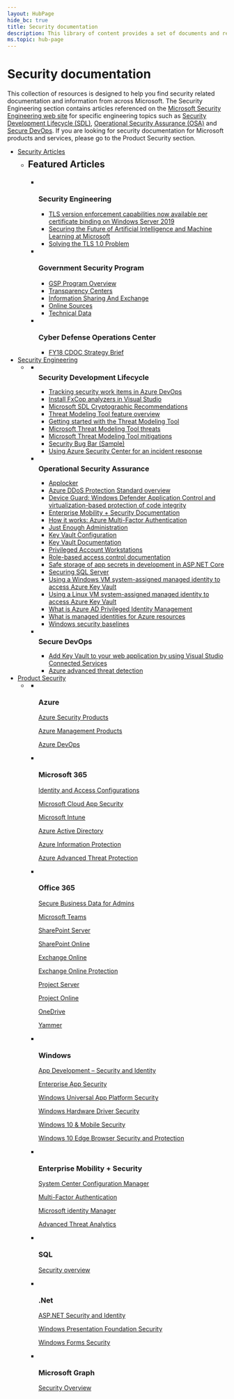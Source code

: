 ```yaml
---
layout: HubPage
hide_bc: true
title: Security documentation
description: This library of content provides a set of documents and resources to help you address your security needs.
ms.topic: hub-page
---
```


<div id="main" class="v2">
<div class="container">
    <h1>Security documentation</h1>
    <p>This collection of resources is designed to help you find security related documentation and information from across Microsoft. The Security Engineering section contains articles referenced on the <a href="https://www.microsoft.com/en-us/securityengineering">Microsoft Security Engineering web site</a> for specific engineering topics such as <a href="https://www.microsoft.com/en-us/securityengineering/sdl/">Security Development Lifecycle (SDL)</a>, <a href="https://www.microsoft.com/en-us/securityengineering/osa">Operational Security Assurance (OSA)</a> and <a href="https://www.microsoft.com/en-us/securityengineering/devsecops">Secure DevOps</a>. If you are looking for security documentation for Microsoft products and services, please go to the Product Security section.</p>
    <p></p>
    <ul class="pivots">
        <li>
            <a href="#general-security">Security Articles</a>
            <ul id="general-security">
                <li>
                    <a href="#general-security1"></a>
                    <h2 style="margin: 8px 0 20px 0;">Featured Articles</h2>
                    <ul id="general-security1" class="cardsF">
                        <li>
                            <div class="cardSize">
                                <div class="cardPadding">
                                    <div class="card">
                                        <div class="cardImageOuter">
                                            <div class="cardImage">
                                                <img src="https://docs.microsoft.com/media/common/i_protect.svg" alt="" />
                                            </div>
                                        </div>
                                        <div class="cardText">
                                            <h3>Security Engineering</h3>
                                            <ul>
                                                <li><a href="/security/disable-legacy-tls">TLS version enforcement capabilities now available per certificate binding on Windows Server 2019</a></li>
                                                <li><a href="/security/securing-artificial-intelligence-machine-learning">Securing the Future of Artificial Intelligence and Machine Learning at Microsoft</a></li>
                                                <li><a href="/security/solving-tls1-problem">Solving the TLS 1.0 Problem</a></li>
                                            </ul>
                                        </div>
                                    </div>
                                </div>
                            </div>
                        </li>
                        <li>
                            <div class="cardSize">
                                <div class="cardPadding">
                                    <div class="card">
                                        <div class="cardImageOuter">
                                            <div class="cardImage">
                                                <img src="https://docs.microsoft.com/media/common/i_investigate.svg" alt="" />
                                            </div>
                                        </div>
                                        <div class="cardText">
                                            <h3>Government Security Program</h3>
                                            <ul>
                                                <li><a href="/security/gsp/programoverview">GSP Program Overview</a></li>
                                                <li><a href="/security/gsp/contenttransparencycenters">Transparency Centers</a></li>
                                                <li><a href="/security/gsp/informationsharingandexchange">Information Sharing And Exchange</a></li>
                                                <li><a href="/security/gsp/onlinesources">Online Sources</a></li>
                                                <li><a href="/security/gsp/technicaldata">Technical Data</a></li>
                                            </ul>
                                        </div>
                                    </div>
                                </div>
                            </div>
                        </li>
                        <li>
                            <div class="cardSize">
                                <div class="cardPadding">
                                    <div class="card">
                                        <div class="cardImageOuter">
                                            <div class="cardImage">
                                                <img src="https://docs.microsoft.com/media/common/i_security-management.svg" alt="" />
                                            </div>
                                        </div>
                                        <div class="cardText">
                                            <h3>Cyber Defense Operations Center</h3>
                                            <ul>
                                                <li><a href="/security/msrc/fy18-strategy-brief">FY18 CDOC Strategy Brief</a></li>
                                                <!--li>&nbsp;</li>
                                                <li><strong>MSRC &gt;</strong></li>
                                                <li><a href="">articles in production</a></li-->
                                            </ul>
                                        </div>
                                    </div>
                                </div>
                            </div>
                        </li>
                        <!--li>
                            <div class="cardSize">
                                <div class="cardPadding">
                                    <div class="card">
                                        <div class="cardText">
                                            <h3 style="margin: 8px 0 20px 0;">&nbsp;</h3>
                                            <ul>
                                                <li><strong>Trusted Root &gt;</strong></li>
                                                <li><a href="">articles in production</a></li>
                                            </ul>
                                        </div>
                                    </div>
                                </div>
                            </div>
                        </li-->
                    </ul>
                </li>
            </ul>
        <li>
            <a href="#security-engineering">Security Engineering</a>
            <ul id="security-engineering">
                <li>
                    <a href="#security-engineering1"></a>
                    <ul id="security-engineering1" class="cardsW">
                        <li>
                            <div class="cardSize">
                                <div class="cardPadding">
                                    <div class="card">
                                        <div class="cardImageOuter">
                                            <div class="cardImage bgdAccent1">
                                                <img src="/media/illustrations/teams-fast-track.svg" alt="" />
                                            </div>
                                        </div>
                                        <div class="cardText">
                                            <h3 style="margin: 8px 0 2px 0;">Security Development Lifecycle</h3>
                                            <ul>
                                                <li><a href="/azure/devops/reference/add-modify-field?view=tfs-2018&viewFallbackFrom=vsts">Tracking security work items in Azure DevOps</a></li>
                                                <li><a href="/visualstudio/code-quality/install-fxcop-analyzers?view=vs-2017">Install FxCop analyzers in Visual Studio</a></li>
                                                <li><a href="/security/sdl/cryptographic-recommendations">Microsoft SDL Cryptographic Recommendations</a></li>
                                                <li><a href="/azure/security/azure-security-threat-modeling-tool-feature-overview">Threat Modeling Tool feature overview</a></li>
                                                <li><a href="/azure/security/azure-security-threat-modeling-tool-getting-started">Getting started with the Threat Modeling Tool</a></li>
                                                <li><a href="/azure/security/azure-security-threat-modeling-tool-threats">Microsoft Threat Modeling Tool threats</a></li>
                                                <li><a href="/azure/security/azure-security-threat-modeling-tool-mitigations">Microsoft Threat Modeling Tool mitigations</a></li>
                                                <li><a href="/security/sdl/security-bug-bar-sample">Security Bug Bar (Sample)</a></li>
                                                <li><a href="/azure/security-center/security-center-incident-response">Using Azure Security Center for an incident response</a></li>
                                            </ul>
                                        </div>
                                    </div>
                                </div>
                            </div>
                        </li>
                        <li>
                            <div class="cardSize">
                                <div class="cardPadding">
                                    <div class="card">
                                        <div class="cardImageOuter">
                                            <div class="cardImage bgdAccent1">
                                                <img src="/media/illustrations/system-center-service-manager.svg" alt="" />
                                            </div>
                                        </div>
                                        <div class="cardText">
                                            <h3 style="margin: 8px 0 2px 0;">Operational Security Assurance</h3>
                                            <ul>
                                                <li><a href="/windows/security/threat-protection/windows-defender-application-control/applocker/applocker-overview">Applocker</a></li>
                                                <li><a href="/azure/virtual-network/ddos-protection-overview">Azure DDoS Protection Standard overview</a></li>
                                                <li><a href="/windows/security/threat-protection/device-guard/introduction-to-device-guard-virtualization-based-security-and-windows-defender-application-control">Device Guard: Windows Defender Application Control and virtualization-based protection of code integrity</a></li>
                                                <li><a href="/enterprise-mobility-security/">Enterprise Mobility + Security Documentation</a></li>
                                                <li><a href="/azure/active-directory/authentication/concept-mfa-howitworks">How it works: Azure Multi-Factor Authentication</a></li>
                                                <li><a href="/powershell/jea/overview">Just Enough Administration</a></li>
                                                <li><a href="/aspnet/core/security/key-vault-configuration?view=aspnetcore-2.2">Key Vault Configuration</a></li>
                                                <li><a href="/azure/key-vault/">Key Vault Documentation</a></li>
                                                <li><a href="/windows-server/identity/securing-privileged-access/privileged-access-workstations">Privileged Account Workstations</a></li>
                                                <li><a href="/azure/role-based-access-control/">Role-based access control documentation</a></li>
                                                <li><a href="/aspnet/core/security/app-secrets?view=aspnetcore-2.1&tabs=windows">Safe storage of app secrets in development in ASP.NET Core</a></li>
                                                <li><a href="/sql/relational-databases/security/securing-sql-server?view=sql-server-2017">Securing SQL Server</a></li>
                                                <li><a href="/azure/active-directory/managed-identities-azure-resources/tutorial-windows-vm-access-nonaad">Using a Windows VM system-assigned managed identity to access Azure Key Vault</a></li>
                                                <li><a href="/azure/active-directory/managed-identities-azure-resources/tutorial-linux-vm-access-nonaad">Using a Linux VM system-assigned managed identity to access Azure Key Vault</a></li>
                                                <li><a href="/azure/active-directory/privileged-identity-management/pim-configure">What is Azure AD Privileged Identity Management</a></li>
                                                <li><a href="/azure/active-directory/managed-identities-azure-resources/overview">What is managed identities for Azure resources</a></li>
                                                <li><a href="/windows/security/threat-protection/windows-security-baselines">Windows security baselines</a></li>
                                            </ul>
                                        </div>
                                    </div>
                                </div>
                            </div>
                        </li>
                        <li>
                            <div class="cardSize">
                                <div class="cardPadding">
                                    <div class="card">
                                        <div class="cardImageOuter">
                                            <div class="cardImage bgdAccent1">
                                                <img src="/media/illustrations/bcs-partner-advanced-management-password-3.svg" alt="" />
                                            </div>
                                        </div>
                                        <div class="cardText">
                                            <h3 style="margin: 8px 0 2px 0;">Secure DevOps</h3>
                                            <ul>
                                                <li><a href="/azure/key-vault/vs-key-vault-add-connected-service">Add Key Vault to your web application by using Visual Studio Connected Services</a></li>
                                                <li><a href="/azure/security/azure-threat-detection">Azure advanced threat detection</a></li>
                                            </ul>
                                        </div>
                                    </div>
                                </div>
                            </div>
                        </li>
                    </ul>
                </li>
            </ul>
        </li>
        <li>
            <a href="#products">Product Security</a>
            <ul id="products">
                <li>
                    <a href="#products1"></a>
                    <ul id="products1" class="cardsF">
                        <li>
                            <div class="cardSize">
                                <div class="cardPadding">
                                    <div class="card">
                                        <div class="cardImageOuter">
                                            <div class="cardImage">
                                                <img src="https://docs.microsoft.com/media/logos/logo_azure.svg" alt="" />
                                            </div>
                                        </div>
                                            <div class="cardText">
                                            <h3>Azure</h3>
                                            <p><a href="/azure/#pivot=products&panel=security">Azure Security Products</a></p>
                                            <p><a href="/azure/index#pivot=products&panel=mgmt">Azure Management Products</a></p>
                                            <p><a href="/azure/devops/?view=vsts">Azure DevOps</a></p>
                                        </div>
                                    </div>
                                </div>
                            </div>
                        </li>
                        <li>
                            <div class="cardSize">
                                <div class="cardPadding">
                                    <div class="card">
                                        <div class="cardImageOuter">
                                            <div class="cardImage">
                                                <img src="https://docs.microsoft.com/office/media/icons/deploy-blue.svg" alt="" />
                                            </div>
                                        </div>
                                            <div class="cardText">
                                            <h3>Microsoft 365</h3>
                                            <p><a href="/microsoft-365/enterprise/microsoft-365-policies-configurations">Identity and Access Configurations</a></p>
                                            <p><a href="/cloud-app-security/what-is-cloud-app-security">Microsoft Cloud App Security</a></p>
                                            <p><a href="/intune/index">Microsoft Intune</a></p>
                                            <p><a href="/azure/active-directory/">Azure Active Directory</a></p>
                                            <p><a href="/azure/information-protection/">Azure Information Protection</a></p>
                                            <p><a href="/azure-advanced-threat-protection/">Azure Advanced Threat Protection</a></p>
                                        </div>
                                    </div>
                                </div>
                            </div>
                        </li>
                        <li>
                            <div class="cardSize">
                                <div class="cardPadding">
                                    <div class="card">
                                        <div class="cardImageOuter">
                                            <div class="cardImage">
                                                <img src="https://docs.microsoft.com/media/logos/logo_Office.svg" alt="" />
                                            </div>
                                        </div>
                                            <div class="cardText">
                                            <h3>Office 365</h3>
                                            <p><a href="/office365/admin/security-and-compliance/secure-your-business-data?view=o365-worldwide">Secure Business Data for Admins</a></p>
                                            <p><a href="/MicrosoftTeams/security-compliance-overview">Microsoft Teams</a></p>
                                            <p><a href="/sharepoint/security-for-sharepoint-server/security-for-sharepoint-server">SharePoint Server</a></p>
                                            <p><a href="/sharepoint/control-access-from-unmanaged-devices">SharePoint Online</a></p>
                                            <p><a href="/Exchange/security-and-compliance/security-and-compliance">Exchange Online</a></p>
                                            <p><a href="/Office365/SecurityCompliance/eop/exchange-online-protection-overview">Exchange Online Protection</a></p>
                                            <p><a href="/Project/manage-users-groups-and-categories-in-project-server-2013">Project Server</a></p>
                                            <p><a href="/projectonline/change-permission-management-in-project-online">Project Online</a></p>
                                            <p><a href="/OneDrive/control-access-based-on-network-location-or-app">OneDrive</a></p>
                                            <p><a href="/yammer/manage-security-and-compliance/security-and-compliance">Yammer</a></p>
                                        </div>
                                    </div>
                                </div>
                            </div>
                        </li>
                        <li>
                            <div class="cardSize">
                                <div class="cardPadding">
                                    <div class="card">
                                        <div class="cardImageOuter">
                                            <div class="cardImage">
                                                <img src="https://docs.microsoft.com/media/logos/logo_Windows.svg" alt="" />
                                            </div>
                                        </div>
                                            <div class="cardText">
                                            <h3>Windows</h3>
                                            <p><a href="/windows/desktop/security">App Development – Security and Identity</a></p>
                                            <p><a href="/windows/uwp/enterprise/index">Enterprise App Security</a></p>
                                            <p><a href="/windows/uwp/security/">Windows Universal App Platform Security</a></p>
                                            <p><a href="/windows-hardware/drivers/driversecurity/">Windows Hardware Driver Security</a></p>
                                            <p><a href="/windows/security/">Windows 10 & Mobile Security</a></p>
                                            <p><a href="/microsoft-edge/deploy/group-policies/security-privacy-management-gp">Windows 10 Edge Browser Security and Protection</a></p>
                                        </div>
                                    </div>
                                </div>
                            </div>
                        </li>
                        <li>
                            <div class="cardSize">
                                <div class="cardPadding">
                                    <div class="card">
                                        <div class="cardImageOuter">
                                            <div class="cardImage">
                                                <img src="https://docs.microsoft.com/media/common/i_threat-protection.svg" alt="" />
                                            </div>
                                        </div>
                                            <div class="cardText">
                                            <h3>Enterprise Mobility + Security</h3>
                                            <p><a href="/sccm/">System Center Configuration Manager</a></p>
                                            <p><a href="/azure/active-directory/authentication/index">Multi-Factor Authentication</a></p>
                                            <p><a href="/microsoft-identity-manager/">Microsoft identity Manager</a></p>
                                            <p><a href="/advanced-threat-analytics/">Advanced Threat Analytics</a></p>
                                        </div>
                                    </div>
                                </div>
                            </div>
                        </li>
                        <li>
                            <div class="cardSize">
                                <div class="cardPadding">
                                    <div class="card">
                                        <div class="cardImageOuter">
                                            <div class="cardImage">
                                                <img src="https://docs.microsoft.com/media/logos/logo_SQL.svg" alt="" />
                                            </div>
                                        </div>
                                            <div class="cardText">
                                            <h3>SQL</h3>
                                            <p><a href="/sql/lp/sql-server/secure-sql-server?view=sql-server-2017">Security overview</a></p>
                                        </div>
                                    </div>
                                </div>
                            </div>
                        </li>
                        <li>
                            <div class="cardSize">
                                <div class="cardPadding">
                                    <div class="card">
                                        <div class="cardImageOuter">
                                            <div class="cardImage">
                                                <img src="https://docs.microsoft.com/media/logos/logo_NET.svg" alt="" />
                                            </div>
                                        </div>
                                            <div class="cardText">
                                            <h3>.Net</h3>
                                            <p><a href="/aspnet/core/security/?view=aspnetcore-2.2">ASP.NET Security and Identity</a></p>
                                            <p><a href="/dotnet/framework/wpf/security-wpf">Windows Presentation Foundation Security</a></p>
                                            <p><a href="/dotnet/framework/winforms/windows-forms-security">Windows Forms Security</a></p>
                                        </div>
                                    </div>
                                </div>
                            </div>
                        </li>
                        <li>
                            <div class="cardSize">
                                <div class="cardPadding">
                                    <div class="card">
                                        <div class="cardImageOuter">
                                            <div class="cardImage">
                                                <img src="https://docs.microsoft.com/media/common/i_categorize.svg" alt="" />
                                            </div>
                                        </div>
                                            <div class="cardText">
                                            <h3>Microsoft Graph</h3>
                                            <p><a href="/graph/security-concept-overview">Security Overview</a></p>
                                        </div>
                                    </div>
                                </div>
                            </div>
                        </li>
                    </ul>
                </li>
            </ul>
        </li>
    </ul>
</div>
</div>